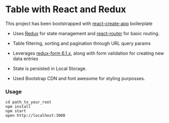  Table with React and Redux
=====================
 

 

This project has been bootstrapped with [react-create-app](https://github.com/facebookincubator/create-react-app) boilerplate 

 - Uses [Redux](https://github.com/reactjs/redux) for state management and [react-router](https://github.com/ReactTraining/react-router) for basic routing.
 
 - Table filtering, sorting and pagination through URL query params
 - Leverages [redux-form 6.1.x](http://redux-form.com/6.1.0/), along with form validation for creating new data entries
 - State is persisted in Local Storage. 
 - Used Bootstrap CDN and font awesome for styling purposses.

### Usage

```
cd path_to_your_root
npm install
npm start
open http://localhost:3000
```
